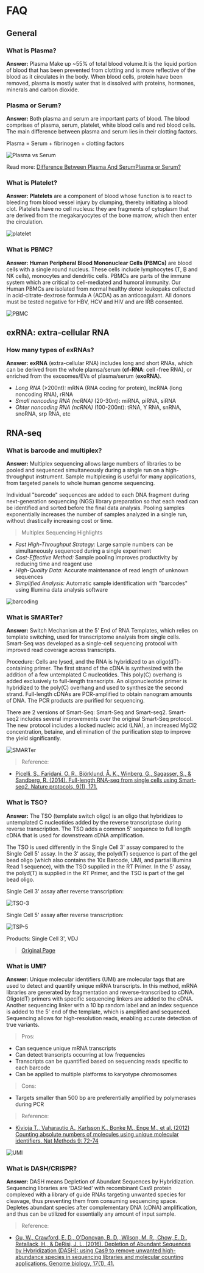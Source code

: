 # FAQ

## General

### What is Plasma?

**Answer:** Plasma Make up ~55% of total blood volume.It is the liquid portion of blood that has been prevented from clotting and is more reflective of the blood as it circulates in the body. When blood cells, protein have been removed, plasma is mostly water that is dissolved with proteins, hormones, minerals and carbon dioxide.

### Plasma or Serum?

**Answer:** Both plasma and serum are important parts of blood. The blood comprises of plasma, serum, platelet, white blood cells and red blood cells. The main difference between plasma and serum lies in their clotting factors.

Plasma = Serum + fibrinogen + clotting factors

![Plasma vs Serum](../.gitbook/assets/Blood%20plasma%20vs%20blood%20serum.png)

Read more: [Difference Between Plasma And Serum](http://www.differencebetween.net/science/health/difference-between-plasma-and-serum/#ixzz6Has5TTKh)[Plasma or Serum?](https://www.austincc.edu/mlt/phb/Pulse_serum%20or%20plasma-2.pdf)

### What is Platelet?

**Answer:** **Platelets** are a component of blood whose function is to react to bleeding from blood vessel injury by clumping, thereby initiating a blood clot. Platelets have no cell nucleus: they are fragments of cytoplasm that are derived from the megakaryocytes of the bone marrow, which then enter the circulation.

![platelet](../.gitbook/assets/Platelet.jpg)

### What is PBMC?

**Answer:** **Human Peripheral Blood Mononuclear Cells \(PBMCs\)** are blood cells with a single round nucleus. These cells include lymphocytes \(T, B and NK cells\), monocytes and dendritic cells. PBMCs are parts of the immune system which are critical to cell-mediated and humoral immunity. Our Human PBMCs are isolated from normal healthy donor leukopaks collected in acid-citrate-dextrose formula A \(ACDA\) as an anticoagulant. All donors must be tested negative for HBV, HCV and HIV and are IRB consented.

![PBMC](../.gitbook/assets/PBMC.jpeg)

## exRNA: extra-cellular RNA

### How many types of exRNAs?

**Answer:** **exRNA** \(extra-cellular RNA\) includes long and short RNAs, which can be derived from the whole plamsa/serum \(**cf-RNA**: cell -free RNA\), or enriched from the exosomes/EVs of plasma/serum \(**exoRNA**\).

* _Long RNA_ \(&gt;200nt\): mRNA \(RNA coding for protein\), lncRNA \(long noncoding RNA\), rRNA
* _Small noncoding RNA \(ncRNA\)_ \(20-30nt\): miRNA, piRNA, siRNA
* _Ohter noncoding RNA \(ncRNA\)_ \(100-200nt\): tRNA, Y RNA, snRNA, snoRNA, srp RNA, etc

## RNA-seq

### What is barcode and multiplex?

**Answer:** Multiplex sequencing allows large numbers of libraries to be pooled and sequenced simultaneously during a single run on a high-throughput instrument. Sample multiplexing is useful for many applications, from targeted panels to whole human genome sequencing.

Individual "barcode" sequences are added to each DNA fragment during next-generation sequencing \(NGS\) library preparation so that each read can be identified and sorted before the final data analysis. Pooling samples exponentially increases the number of samples analyzed in a single run, without drastically increasing cost or time.

> Multiplex Sequencing Highlights

* _Fast High-Throughput Strategy:_ Large sample numbers can be simultaneously sequenced during a single experiment
* _Cost-Effective Method:_ Sample pooling improves productivity by reducing time and reagent use
* _High-Quality Data:_ Accurate maintenance of read length of unknown sequences
* _Simplified Analysis:_ Automatic sample identification with "barcodes" using Illumina data analysis software

![barcoding](../.gitbook/assets/barcoding%20%281%29.jpg)

### What is SMARTer?

**Answer:** Switch Mechanism at the 5' End of RNA Templates, which relies on template switching, used for transcriptome analysis from single cells. Smart-Seq was developed as a single-cell sequencing protocol with improved read coverage across transcripts.

Procedure: Cells are lysed, and the RNA is hybridized to an oligo\(dT\)-containing primer. The first strand of the cDNA is synthesized with the addition of a few untemplated C nucleotides. This poly\(C\) overhang is added exclusively to full-length transcripts. An oligonucleotide primer is hybridized to the poly\(C\) overhang and used to synthesize the second strand. Full-length cDNAs are PCR-amplified to obtain nanogram amounts of DNA. The PCR products are purified for sequencing.

There are 2 versions of Smart-Seq: Smart-Seq and Smart-seq2. Smart-seq2 includes several improvements over the original Smart-Seq protocol. The new protocol includes a locked nucleic acid \(LNA\), an increased MgCl2 concentration, betaine, and elimination of the purification step to improve the yield significantly.

![SMARTer](../.gitbook/assets/SMARTer.png)

> Reference:

* [Picelli, S., Faridani, O. R., Björklund, Å. K., Winberg, G., Sagasser, S., & Sandberg, R. \(2014\). Full-length RNA-seq from single cells using Smart-seq2. Nature protocols, 9\(1\), 171.](https://www.ncbi.nlm.nih.gov/pubmed/24385147/)

### What is TSO?

**Answer:** The TSO \(template switch oligo\) is an oligo that hybridizes to untemplated C nucleotides added by the reverse transcriptase during reverse transcription. The TSO adds a common 5' sequence to full length cDNA that is used for downstream cDNA amplification.

The TSO is used differently in the Single Cell 3' assay compared to the Single Cell 5' assay. In the 3' assay, the polyd\(T\) sequence is part of the gel bead oligo \(which also contains the 10x Barcode, UMI, and partial Illumina Read 1 sequence\), with the TSO supplied in the RT Primer. In the 5' assay, the polyd\(T\) is supplied in the RT Primer, and the TSO is part of the gel bead oligo.

Single Cell 3' assay after reverse transcription:

![TSO-3](../.gitbook/assets/TSO-3.png)

Single Cell 5' assay after reverse transcription:

![TSP-5](../.gitbook/assets/TSO-5.png)

Products: Single Cell 3', VDJ

> [Original Page](https://kb.10xgenomics.com/hc/en-us/articles/360001493051-What-is-a-template-switch-oligo-TSO-)

### What is UMI?

**Answer:** Unique molecular identifiers \(UMI\) are molecular tags that are used to detect and quantify unique mRNA transcripts. In this method, mRNA libraries are generated by fragmentation and reverse-transcribed to cDNA. Oligo\(dT\) primers with specific sequencing linkers are added to the cDNA. Another sequencing linker with a 10 bp random label and an index sequence is added to the 5' end of the template, which is amplified and sequenced. Sequencing allows for high-resolution reads, enabling accurate detection of true variants.

> Pros:

* Can sequence unique mRNA transcripts
* Can detect transcripts occurring at low frequencies
* Transcripts can be quantified based on sequencing reads specific to each barcode
* Can be applied to multiple platforms to karyotype chromosomes

> Cons:

* Targets smaller than 500 bp are preferentially amplified by polymerases during PCR

> Reference:

* [Kivioja T., Vaharautio A., Karlsson K., Bonke M., Enge M., et al. \(2012\) Counting absolute numbers of molecules using unique molecular identifiers. Nat Methods 9: 72-74](http://www.ncbi.nlm.nih.gov/pubmed/22101854)

![UMI](../.gitbook/assets/umi%20%281%29.png)

### What is DASH/CRISPR?

**Answer:** DASH means Depletion of Abundant Sequences by Hybridization. Sequencing libraries are ‘DASHed’ with recombinant Cas9 protein complexed with a library of guide RNAs targeting unwanted species for cleavage, thus preventing them from consuming sequencing space. Depletes abundant species after complementary DNA \(cDNA\) amplification, and thus can be utilized for essentially any amount of input sample.

> Reference:

* [Gu, W., Crawford, E. D., O’Donovan, B. D., Wilson, M. R., Chow, E. D., Retallack, H., & DeRisi, J. L. \(2016\). Depletion of Abundant Sequences by Hybridization \(DASH\): using Cas9 to remove unwanted high-abundance species in sequencing libraries and molecular counting applications. Genome biology, 17\(1\), 41.](https://www.ncbi.nlm.nih.gov/pubmed/26944702)

